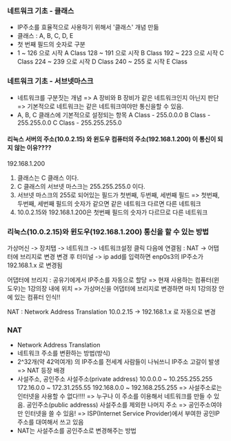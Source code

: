 ### 네트워크 기초 - 클래스
- IP주소를 효율적으로 사용하기 위해서 '클래스' 개념 만듦
- 클래스 : A, B, C, D, E 
- 첫 번째 필드의 숫자로 구분
- 1 ~ 126 으로 시작 A Class 
  128 ~ 191 으로 시작 B Class
  192 ~ 223 으로 시작 C Class
  224 ~ 239 으로 시작 D Class
  240 ~ 255 로 시작 E Class

### 네트워크 기초 - 서브넷마스크
- 네트워크를 구분짓는 개념
  => A 장비와 B 장비가 같은 네트워크인지 아닌지 판단
  => 기본적으로 네트워크는 같은 네트워크여야만 통신을할 수 있음.
- A, B, C 클래스에 기본적으로 설정되는 항목
  A Class - 255.0.0.0
  B Class - 255.255.0.0
  C Class - 255.255.255.0

#### 리눅스 서버의 주소(10.0.2.15) 와 윈도우 컴퓨터의 주소(192.168.1.200) 이 통신이 되지 않는 이유????
192.168.1.200
1) 클래스는 C 클래스 이다.
2) C 클래스의 서브넷 마스크는 255.255.255.0 이다.
3) 서브넷 마스크의 255로 되어있는 필드가 첫번째, 두번째, 세번째 필드
    => 첫번째, 두번째, 세번째 필드의 숫자가 같으면 같은 네트워크
         다르면 다른 네트워크
4) 10.0.2.15와 192.168.1.200은 첫번째 필드의 숫자가 다르므로 다른 네트워크

### 리눅스(10.0.2.15)와 윈도우(192.168.1.200) 통신을 할 수 있는 방법
가상머신 -> 장치탭 -> 네트워크 -> 네트워크설정 클릭
다음에 연결됨 : NAT -> 어탭터에 브리지로 변경
변경 후 터미널 -> ip add를 입력하면 enp0s3의 IP주소가 192.168.1.x 로 변경됨

어댑터에 브리지 : 공유기에게서 IP주소를 자동으로 할당
=> 현재 사용하는 컴퓨터(윈도우)는 1강의장 내에 위치
=> 가상머신을 어댑터에 브리지로 변경하면 마치 1강의장 안에 있는 컴퓨터 인식!!

NAT : Network Address Translation
10.0.2.15 -> 192.168.1.x 로 자동으로 변경

### NAT
- Network Address Translation
- 네트워크 주소를 변환하는 방법(방식)
- 2^32개(약 42억여개) 의 IP주소를 전세계 사람들이 나눠쓰니 IP주소 고갈이 발생
  => NAT 등장 배경
- 사설주소, 공인주소
  사설주소(private address)
  10.0.0.0 ~ 10.255.255.255
  172.16.0.0 ~ 172.31.255.55
  192.168.0.0 ~ 192.168.255.255
  => 사설주소로는 인터넷을 사용할 수 없다!!!! 
  => 누구나 이 주소를 이용해서 네트워크를 만들 수 있음.
  공인주소(public addresss)
  사설주소를 제외한 나머지 주소
  => 공인주소여야만 인터넷을 쓸 수 있음!
  => ISP(Internet Service Provider)에서 부여한 공인IP주소를 대여해서 쓰고 있음
- NAT는 사설주소를 공인주소로 변경해주는 방법




